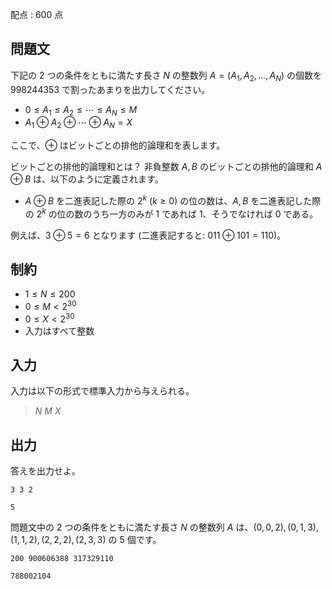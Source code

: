 配点 : $600$ 点

## 問題文

下記の $2$ つの条件をともに満たす長さ $N$ の整数列 $A = (A_1, A_2, \ldots, A_N)$ の個数を $998244353$ で割ったあまりを出力してください。

- $0 \leq A_1 \leq A_2 \leq \cdots \leq A_N \leq M$
- $A_1 \oplus A_2 \oplus \cdots \oplus A_N = X$

ここで、$\oplus$ はビットごとの排他的論理和を表します。

ビットごとの排他的論理和とは？
非負整数 $A, B$ のビットごとの排他的論理和 $A \oplus B$ は、以下のように定義されます。

- $A \oplus B$ を二進表記した際の $2^k$ ($k \geq 0$) の位の数は、$A, B$ を二進表記した際の $2^k$ の位の数のうち一方のみが $1$ であれば $1$、そうでなければ $0$ である。

 例えば、$3 \oplus 5 = 6$ となります (二進表記すると: $011 \oplus 101 = 110$)。

## 制約

- $1 \leq N \leq 200$
- $0 \leq M \lt 2^{30}$
- $0 \leq X \lt 2^{30}$
- 入力はすべて整数

## 入力

入力は以下の形式で標準入力から与えられる。

> $N$ $M$ $X$

## 出力

答えを出力せよ。

```input1
3 3 2
```

```output1
5
```

問題文中の $2$ つの条件をともに満たす長さ $N$ の整数列 $A$ は、$(0, 0, 2), (0, 1, 3), (1, 1, 2), (2, 2, 2), (2, 3, 3)$ の $5$ 個です。

```input2
200 900606388 317329110
```

```output2
788002104
```